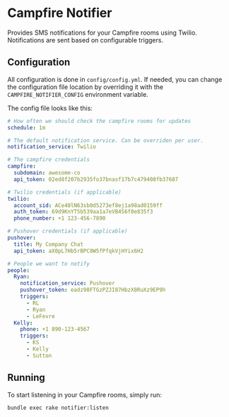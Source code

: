 # Campfire Notifier

Provides SMS notifications for your Campfire rooms using Twilio. Notifications are sent based on configurable triggers.

## Configuration

All configuration is done in `config/config.yml`. If needed, you can change the configuration file location by overriding it with the `CAMPFIRE_NOTIFIER_CONFIG` environment variable.

The config file looks like this:

``` yaml
# How often we should check the campfire rooms for updates
schedule: 1m

# The default notification service. Can be overriden per user.
notification_service: Twilio

# The campfire credentials
campfire:
  subdomain: awesome-co
  api_token: 02ed8f207b2935fo37bnasf17b7c479408fb37687

# Twilio credentials (if applicable)
twilio:
  account_sid: ACe40lN63sb0d5273ef8ej1a98ad0159ff
  auth_token: 69d9KnYT5b539aa1a7eVB4S6f0e835f3
  phone_number: +1 123-456-7890

# Pushover credentials (if applicable)
pushover:
  title: My Company Chat
  api_token: aX0pL7Hb5rBPC8W5fPfqkVjHYix6H2

# People we want to notify
people:
  Ryan:
    notification_service: Pushover
    pushover_token: eadz98FTGzPZJI87HbzX8RuXz9EP9h
    triggers:
      - RL
      - Ryan
      - LeFevre
  Kelly:
    phone: +1 890-123-4567
    triggers:
      - KS
      - Kelly
      - Sutton
```

## Running

To start listening in your Campfire rooms, simply run:

``` shell
bundle exec rake notifier:listen
```